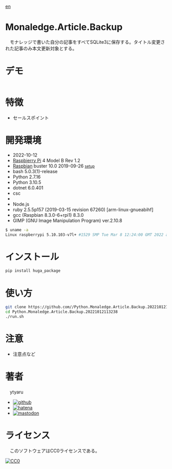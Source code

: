 [en](./ReadMe.en.md)

# Monaledge.Article.Backup

　モナレッジで書いた自分の記事をすべてSQLite3に保存する。タイトル変更された記事のみ本文更新対象とする。

# デモ

![]()

# 特徴

* セールスポイント

# 開発環境

* <time datetime="2022-10-12T11:32:31+0900">2022-10-12</time>
* [Raspbierry Pi](https://ja.wikipedia.org/wiki/Raspberry_Pi) 4 Model B Rev 1.2
* [Raspbian](https://ja.wikipedia.org/wiki/Raspbian) buster 10.0 2019-09-26 <small>[setup](http://ytyaru.hatenablog.com/entry/2019/12/25/222222)</small>
* bash 5.0.3(1)-release
* Python 2.7.16
* Python 3.10.5
* dotnet 6.0.401
* csc 
* 
* Node.js 
* ruby 2.5.5p157 (2019-03-15 revision 67260) [arm-linux-gnueabihf]
* gcc (Raspbian 8.3.0-6+rpi1) 8.3.0
* GIMP (GNU Image Manipulation Program) ver.2.10.8

```sh
$ uname -a
Linux raspberrypi 5.10.103-v7l+ #1529 SMP Tue Mar 8 12:24:00 GMT 2022 armv7l GNU/Linux
```

# インストール

```sh
pip install huga_package
```

# 使い方

```bash
git clone https://github.com//Python.Monaledge.Article.Backup.20221012113238
cd Python.Monaledge.Article.Backup.20221012113238
./run.sh
```

# 注意

* 注意点など

# 著者

　ytyaru

* [![github](http://www.google.com/s2/favicons?domain=github.com)](https://github.com/ytyaru "github")
* [![hatena](http://www.google.com/s2/favicons?domain=www.hatena.ne.jp)](http://ytyaru.hatenablog.com/ytyaru "hatena")
* [![mastodon](http://www.google.com/s2/favicons?domain=mstdn.jp)](https://mstdn.jp/web/accounts/233143 "mastdon")

# ライセンス

　このソフトウェアはCC0ライセンスである。

[![CC0](http://i.creativecommons.org/p/zero/1.0/88x31.png "CC0")](http://creativecommons.org/publicdomain/zero/1.0/deed.ja)

